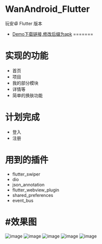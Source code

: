 
# WanAndroid_Flutter
玩安卓 Flutter 版本
 * [Demo下载链接,修改后缀为apk](https://github.com/MaskEgo/WanAndroid_Flutter/blob/master/lib/wanandroid.app)
=======

实现的功能
======
 * 首页
 * 项目
 * 我的部分模块
 * 详情等
 * 简单的换肤功能


计划完成
=======
 * 登入
 * 注册


用到的插件
=======
  * flutter_swiper
  * dio
  * json_annotation
  * flutter_webview_plugin
  * shared_preferences
  * event_bus



#效果图
=======
 
 ![image](https://github.com/MaskEgo/WanAndroid_Flutter/blob/master/lib/pic/pic1.png)
 ![image](https://github.com/MaskEgo/WanAndroid_Flutter/blob/master/lib/pic/pic2.png)
  ![image](https://github.com/MaskEgo/WanAndroid_Flutter/blob/master/lib/pic/pic3.png)
   ![image](https://github.com/MaskEgo/WanAndroid_Flutter/blob/master/lib/pic/pic4.png)
  ![image](https://github.com/MaskEgo/WanAndroid_Flutter/blob/master/lib/pic/pic5.png)
